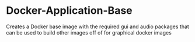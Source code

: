 # Docker-Application-Base
Creates a Docker base image with the required gui and audio packages that can be used to build other images off of for graphical docker images
